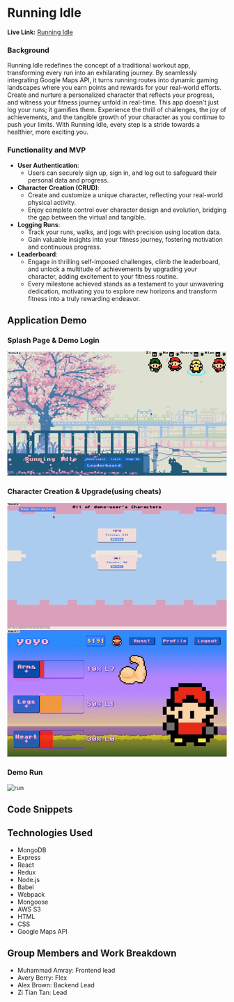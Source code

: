 # Running Idle

**Live Link:** [Running Idle](https://running-idle.onrender.com)

### Background

Running Idle redefines the concept of a traditional workout app, transforming every run into an exhilarating journey. By seamlessly integrating Google Maps API, it turns running routes into dynamic gaming landscapes where you earn points and rewards for your real-world efforts. Create and nurture a personalized character that reflects your progress, and witness your fitness journey unfold in real-time. This app doesn't just log your runs; it gamifies them. Experience the thrill of challenges, the joy of achievements, and the tangible growth of your character as you continue to push your limits. With Running Idle, every step is a stride towards a healthier, more exciting you.

### Functionality and MVP

- **User Authentication**:
  - Users can securely sign up, sign in, and log out to safeguard their personal data and progress.
- **Character Creation (CRUD)**:
  - Create and customize a unique character, reflecting your real-world physical activity.
  - Enjoy complete control over character design and evolution, bridging the gap between the virtual and tangible.
- **Logging Runs**:
  - Track your runs, walks, and jogs with precision using location data.
  - Gain valuable insights into your fitness journey, fostering motivation and continuous progress.
- **Leaderboard**:
  - Engage in thrilling self-imposed challenges, climb the leaderboard, and unlock a multitude of achievements by upgrading your character, adding excitement to your fitness routine.
  - Every milestone achieved stands as a testament to your unwavering dedication, motivating you to explore new horizons and transform fitness into a truly rewarding endeavor.

## Application Demo

### Splash Page & Demo Login
![Demo Login](frontend/public/assets/readmeimages/demologin.gif)

### Character Creation & Upgrade(using cheats)
![character](frontend/public/assets/readmeimages/character.gif)
![upgrade](frontend/public/assets/readmeimages/upgrade.gif)

### Demo Run
![run](frontend/public/assets/readmeimages/run.gif)

## Code Snippets

## Technologies Used

- MongoDB
- Express
- React
- Redux
- Node.js
- Babel
- Webpack
- Mongoose
- AWS S3
- HTML
- CSS
- Google Maps API

## Group Members and Work Breakdown

- Muhammad Amray: Frontend lead
- Avery Berry: Flex
- Alex Brown: Backend Lead
- Zi Tian Tan: Lead